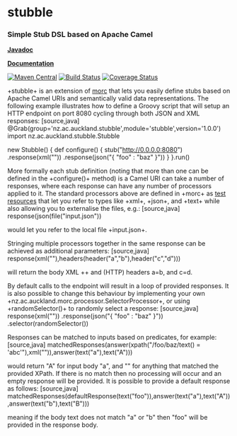stubble
==================================================
### Simple Stub DSL based on Apache Camel

**[Javadoc](http://uoa-group-applications.github.io/stubble/apidocs/)**

**[Documentation](https://github.com/uoa-group-applications/stubble/wiki)**

[![Maven Central](https://maven-badges.herokuapp.com/maven-central/nz.ac.auckland.stubble/stubble/badge.svg)](https://maven-badges.herokuapp.com/maven-central/nz.ac.auckland.stubble/stubble) [![Build Status](https://travis-ci.org/uoa-group-applications/stubble.png)](http://travis-ci.org/uoa-group-applications/stubble) [![Coverage Status](https://coveralls.io/repos/uoa-group-applications/stubble/badge.png?branch=master)](https://coveralls.io/r/uoa-group-applications/stubble?branch=master)

+stubble+ is an extension of [morc](https://github.com/uoa-group-applications/morc.git) that lets you easily define stubs based on Apache Camel URIs and semantically valid data representations. The following example illustrates how to define a Groovy script that will setup an HTTP endpoint on port 8080 cycling through both JSON and XML responses:
[source,java]
@Grab(group='nz.ac.auckland.stubble',module='stubble',version='1.0.0')
import nz.ac.auckland.stubble.Stubble

new Stubble() {
    def configure() {
        stub("http://0.0.0.0:8080")
            .response(xml("<foo/>"))
            .response(json("{ \"foo\" : \"baz\" }"))
    }
}.run()

More formally each stub definition (noting that more than one can be defined in the +configure()+ method) is a Camel URI can take a number of responses, where each response can have any number of processors applied to it. The standard processors above are defined in +morc+ as [test resources](https://github.com/uoa-group-applications/morc/wiki/Resources) that let you refer to types like +xml+, +json+, and +text+ while also allowing you to externalise the files, e.g.:
[source,java]
response(json(file("input.json"))

would let you refer to the local file +input.json+.

Stringing multiple processors together in the same response can be achieved as additional parameters:
[source,java]
response(xml("<foo/>"),headers(header("a","b"),header("c","d")))

will return the body XML +<foo/>+ and (HTTP) headers a=b, and c=d.

By default calls to the endpoint will result in a loop of provided responses. It is also possible to change this behaviour by implementing your own +nz.ac.auckland.morc.processor.SelectorProcessor+, or using +randomSelector()+ to randomly select a response:
[source,java]
response(xml("<foo/>"))
    .response(json("{ \"foo\" : \"baz\" }"))
    .selector(randomSelector())

Responses can be matched to inputs based on predicates, for example:
[source,java]
matchedResponses(answer(xpath("/foo/baz/text() = 'abc'"),xml("</baz>")),answer(text("a"),text("A")))

would return "A" for input body "a", and "</baz>" for anything that matched the provided XPath. If there is no match then no processing will occur and an empty response will be provided. It is possible to provide a default response as follows:
[source,java]
matchedResponses(defaultResponse(text("foo")),answer(text("a"),text("A")),answer(text("b"),text("B")))

meaning if the body text does not match "a" or "b" then "foo" will be provided in the response body.
